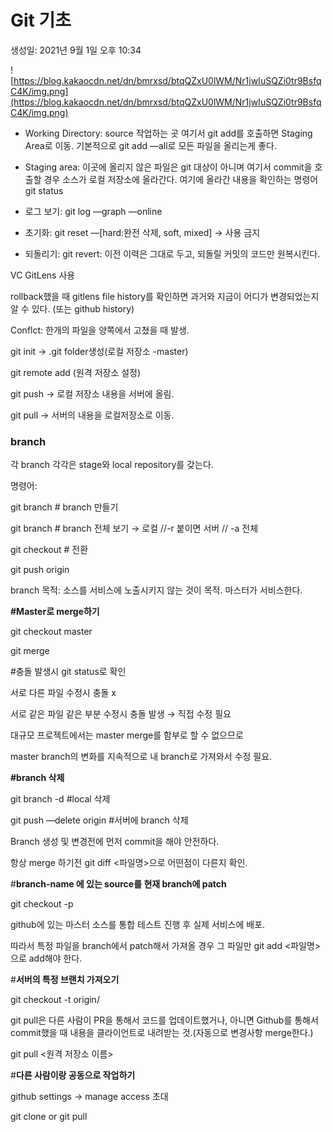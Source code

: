 # Git 기초

생성일: 2021년 9월 1일 오후 10:34

![https://blog.kakaocdn.net/dn/bmrxsd/btqQZxU0lWM/Nr1jwIuSQZi0tr9BsfqC4K/img.png](https://blog.kakaocdn.net/dn/bmrxsd/btqQZxU0lWM/Nr1jwIuSQZi0tr9BsfqC4K/img.png)

- Working Directory: source 작업하는 곳 여기서 git add를 호출하면 Staging Area로 이동.  기본적으로 git add —all로 모든 파일을 올리는게 좋다.
- Staging area: 이곳에 올리지 않은 파일은 git 대상이 아니며 여기서 commit을 호출할 경우    소스가 로컬 저장소에 올라간다. 여기에 올라간 내용을 확인하는 명령어 git status

- 로그 보기: git log —graph —online
- 초기화: git reset —[hard:완전 삭제, soft, mixed] → 사용 금지
- 되돌리기: git revert: 이전 이력은 그대로 두고, 되돌릴 커밋의 코드만 원복시킨다.

VC GitLens 사용

rollback했을 때 gitlens file history를 확인하면 과거와 지금이 어디가 변경되었는지 알 수 있다. (또는 github history) 

Conflct: 한개의 파일을 양쪽에서 고쳤을 때 발생.

git init → .git folder생성(로컬 저장소 -master)

git remote add <name> <git-url> (원격 저장소 설정)

git push → 로컬 저장소 내용을 서버에 올림.

git pull → 서버의 내용을 로컬저장소로 이동.

### branch

각 branch 각각은 stage와 local repository를 갖는다.

명령어:

 git branch <branch-name> # branch 만들기

git branch # branch 전체 보기 → 로컬 //-r 붙이면 서버 // -a 전체

git checkout <branch-name> # 전환

git push origin <branch-name>

branch 목적: 소스를 서비스에 노출시키지 않는 것이 목적. 마스터가 서비스한다. 

**#Master로 merge하기**

git checkout master

git merge <branch-name>

#충돌 발생시 git status로 확인

서로 다른 파일 수정시 충돌 x 

서로 같은 파일 같은 부분 수정시 충돌 발생 → 직접 수정 필요

대규모 프로젝트에서는 master merge를 함부로 할 수 없으므로 

master branch의 변화를 지속적으로 내 branch로 가져와서 수정 필요.

 

**#branch 삭제**

git branch -d <branch-name> #local 삭제

git push —delete origin <branch-name> #서버에 branch 삭제

Branch 생성 및 변경전에 먼저 commit을 해야 안전하다.

항상 merge 하기전 git diff <branch-name> <파일명>으로 어떤점이 다른지 확인.

#**branch-name 에 있는 source를 현재 branch에 patch**

git checkout -p <branch-name> <file-name>

github에 있는 마스터 소스를 통합 테스트 진행 후 실제 서비스에 배포.

따라서 특정 파일을 branch에서 patch해서 가져올 경우 그 파일만 git add <파일명> 으로 add해야 한다.

#**서버의 특정 브랜치 가져오기**

git checkout -t origin/<branch-name>

git pull은 다른 사람이 PR을 통해서 코드를 업데이트했거나, 아니면 Github를 통해서 commit했을 때 내용을 클라이언트로 내려받는 것.(자동으로 변경사항 merge한다.)

git pull <원격 저장소 이름> <branch-name>

#**다른 사람이랑 공동으로 작업하기**

github settings → manage access 초대

git clone <git-remote-url> or git pull